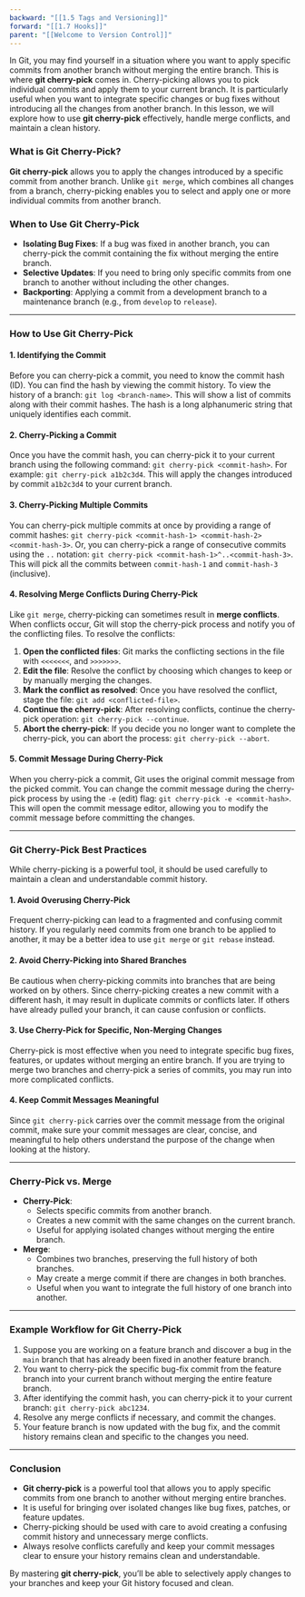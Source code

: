 ```yaml
---
backward: "[[1.5 Tags and Versioning]]"
forward: "[[1.7 Hooks]]"
parent: "[[Welcome to Version Control]]"
---
```

In Git, you may find yourself in a situation where you want to apply specific commits from another branch without merging the entire branch. This is where **git cherry-pick** comes in. Cherry-picking allows you to pick individual commits and apply them to your current branch. It is particularly useful when you want to integrate specific changes or bug fixes without introducing all the changes from another branch. In this lesson, we will explore how to use **git cherry-pick** effectively, handle merge conflicts, and maintain a clean history.

### What is Git Cherry-Pick?

**Git cherry-pick** allows you to apply the changes introduced by a specific commit from another branch. Unlike `git merge`, which combines all changes from a branch, cherry-picking enables you to select and apply one or more individual commits from another branch.

### When to Use Git Cherry-Pick

- **Isolating Bug Fixes**: If a bug was fixed in another branch, you can cherry-pick the commit containing the fix without merging the entire branch.
- **Selective Updates**: If you need to bring only specific commits from one branch to another without including the other changes.
- **Backporting**: Applying a commit from a development branch to a maintenance branch (e.g., from `develop` to `release`).

---

### How to Use Git Cherry-Pick

#### 1. Identifying the Commit

Before you can cherry-pick a commit, you need to know the commit hash (ID). You can find the hash by viewing the commit history. To view the history of a branch: `git log <branch-name>`. This will show a list of commits along with their commit hashes. The hash is a long alphanumeric string that uniquely identifies each commit.

#### 2. Cherry-Picking a Commit

Once you have the commit hash, you can cherry-pick it to your current branch using the following command: `git cherry-pick <commit-hash>`. For example: `git cherry-pick a1b2c3d4`. This will apply the changes introduced by commit `a1b2c3d4` to your current branch.

#### 3. Cherry-Picking Multiple Commits

You can cherry-pick multiple commits at once by providing a range of commit hashes: `git cherry-pick <commit-hash-1> <commit-hash-2> <commit-hash-3>`. Or, you can cherry-pick a range of consecutive commits using the `..` notation: `git cherry-pick <commit-hash-1>^..<commit-hash-3>`. This will pick all the commits between `commit-hash-1` and `commit-hash-3` (inclusive).

#### 4. Resolving Merge Conflicts During Cherry-Pick

Like `git merge`, cherry-picking can sometimes result in **merge conflicts**. When conflicts occur, Git will stop the cherry-pick process and notify you of the conflicting files. To resolve the conflicts:

1. **Open the conflicted files**: Git marks the conflicting sections in the file with `<<<<<<<`, and `>>>>>>>`.
2. **Edit the file**: Resolve the conflict by choosing which changes to keep or by manually merging the changes.
3. **Mark the conflict as resolved**: Once you have resolved the conflict, stage the file: `git add <conflicted-file>`.
4. **Continue the cherry-pick**: After resolving conflicts, continue the cherry-pick operation: `git cherry-pick --continue`.
5. **Abort the cherry-pick**: If you decide you no longer want to complete the cherry-pick, you can abort the process: `git cherry-pick --abort`.

#### 5. Commit Message During Cherry-Pick

When you cherry-pick a commit, Git uses the original commit message from the picked commit. You can change the commit message during the cherry-pick process by using the `-e` (edit) flag: `git cherry-pick -e <commit-hash>`. This will open the commit message editor, allowing you to modify the commit message before committing the changes.

---

### Git Cherry-Pick Best Practices

While cherry-picking is a powerful tool, it should be used carefully to maintain a clean and understandable commit history.

#### 1. Avoid Overusing Cherry-Pick

Frequent cherry-picking can lead to a fragmented and confusing commit history. If you regularly need commits from one branch to be applied to another, it may be a better idea to use `git merge` or `git rebase` instead.

#### 2. Avoid Cherry-Picking into Shared Branches

Be cautious when cherry-picking commits into branches that are being worked on by others. Since cherry-picking creates a new commit with a different hash, it may result in duplicate commits or conflicts later. If others have already pulled your branch, it can cause confusion or conflicts.

#### 3. Use Cherry-Pick for Specific, Non-Merging Changes

Cherry-pick is most effective when you need to integrate specific bug fixes, features, or updates without merging an entire branch. If you are trying to merge two branches and cherry-pick a series of commits, you may run into more complicated conflicts.

#### 4. Keep Commit Messages Meaningful

Since `git cherry-pick` carries over the commit message from the original commit, make sure your commit messages are clear, concise, and meaningful to help others understand the purpose of the change when looking at the history.

---

### Cherry-Pick vs. Merge

- **Cherry-Pick**:
    - Selects specific commits from another branch.
    - Creates a new commit with the same changes on the current branch.
    - Useful for applying isolated changes without merging the entire branch.
- **Merge**:
    - Combines two branches, preserving the full history of both branches.
    - May create a merge commit if there are changes in both branches.
    - Useful when you want to integrate the full history of one branch into another.

---

### Example Workflow for Git Cherry-Pick

1. Suppose you are working on a feature branch and discover a bug in the `main` branch that has already been fixed in another feature branch.
2. You want to cherry-pick the specific bug-fix commit from the feature branch into your current branch without merging the entire feature branch.
3. After identifying the commit hash, you can cherry-pick it to your current branch: `git cherry-pick abc1234`.
4. Resolve any merge conflicts if necessary, and commit the changes.
5. Your feature branch is now updated with the bug fix, and the commit history remains clean and specific to the changes you need.

---

### Conclusion

- **Git cherry-pick** is a powerful tool that allows you to apply specific commits from one branch to another without merging entire branches.
- It is useful for bringing over isolated changes like bug fixes, patches, or feature updates.
- Cherry-picking should be used with care to avoid creating a confusing commit history and unnecessary merge conflicts.
- Always resolve conflicts carefully and keep your commit messages clear to ensure your history remains clean and understandable.

By mastering **git cherry-pick**, you’ll be able to selectively apply changes to your branches and keep your Git history focused and clean.
